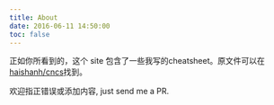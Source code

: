 ```yaml
---
title: About
date: 2016-06-11 14:50:00
toc: false
---
```

正如你所看到的，这个 site 包含了一些我写的cheatsheet。原文件可以在[haishanh/cncs][cncs]找到。

欢迎指正错误或添加内容, just send me a PR.


[cncs]: https://github.com/haishanh/cncs
